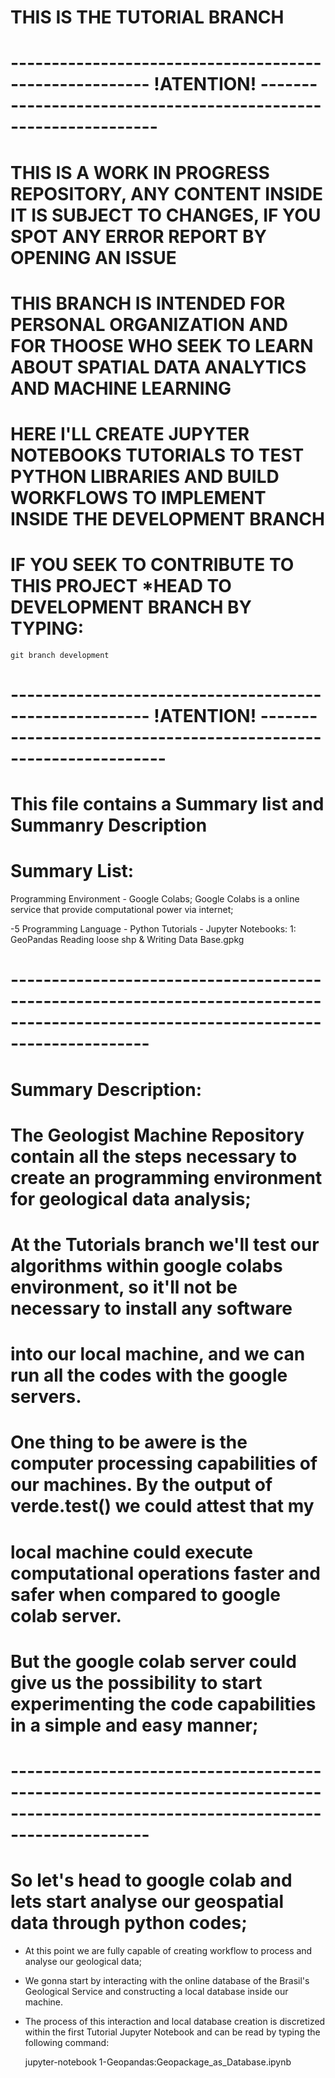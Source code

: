 #                                                  THIS IS THE TUTORIAL BRANCH

# ------------------------------------------------------- !ATENTION! --------------------------------------------------------------- #

# THIS IS A WORK IN PROGRESS REPOSITORY, ANY CONTENT INSIDE IT IS SUBJECT TO CHANGES, IF YOU SPOT ANY ERROR REPORT BY OPENING AN ISSUE

# THIS BRANCH IS INTENDED FOR PERSONAL ORGANIZATION AND FOR THOOSE WHO SEEK TO LEARN ABOUT SPATIAL DATA ANALYTICS AND MACHINE LEARNING

# HERE I'LL CREATE JUPYTER NOTEBOOKS TUTORIALS TO TEST PYTHON LIBRARIES AND BUILD WORKFLOWS TO IMPLEMENT INSIDE THE DEVELOPMENT BRANCH

# IF YOU SEEK TO CONTRIBUTE TO THIS PROJECT *HEAD TO DEVELOPMENT BRANCH BY TYPING:

	git branch development

# ------------------------------------------------------- !ATENTION! ---------------------------------------------------------------- #

# This file contains a Summary list and Summanry Description

# Summary List:
Programming Environment - Google Colabs;
	Google Colabs is a online service that provide computational power via internet;

-5 Programming Language
	- Python
		Tutorials 
			- Jupyter Notebooks:
  				1: GeoPandas Reading loose shp & Writing Data Base.gpkg 

# ----------------------------------------------------------------------------------------------------------------------------------- #

# Summary Description:

# The Geologist Machine Repository contain all the steps necessary to create an programming environment for geological data analysis;
# At the Tutorials branch we'll test our algorithms within google colabs environment, so it'll not be necessary to install any software
# into our local machine, and we can run all the codes with the google servers.

# One thing to be awere is the computer processing capabilities of our machines. By the output of verde.test() we could attest that my 
# local machine could execute computational operations faster and safer when compared to google colab server.
# But the google colab server could give us the possibility to start experimenting the code capabilities in a simple and easy manner;

# ----------------------------------------------------------------------------------------------------------------------------------- # 

# So let's head to google colab and lets start analyse our geospatial data through python codes;

 - At this point we are fully capable of creating workflow to process and analyse our geological data;

 - We gonna start by interacting with the online database of the Brasil's Geological Service and constructing a local database inside our machine.

 - The process of this interaction and local database creation is discretized within the first Tutorial Jupyter Notebook and can be read by typing the following command:

	jupyter-notebook 1-Geopandas:Geopackage_as_Database.ipynb
 

